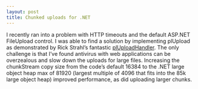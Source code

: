```yaml
---
layout: post
title: Chunked uploads for .NET
---
```


I recently ran into a problem with HTTP timeouts and the default ASP.NET FileUpload control. I was able to find a solution by implementing plUpload as demonstrated by Rick Strahl’s fantastic [plUploadHandler](http://weblog.west-wind.com/posts/2013/Mar/12/Using-plUpload-to-upload-Files-with-ASPNET). The only challenge is that I’ve found antivirus with web applications can be overzealous and slow down the uploads for large files. Increasing the chunkStream copy size from the code’s default 16384 to the .NET large object heap max of 81920 (largest multiple of 4096 that fits into the 85k large object heap) improved performance, as did uploading larger chunks.